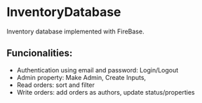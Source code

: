 # InventoryDatabase
Inventory database implemented with FireBase.

<h2>Funcionalities:</h2>
<ul>
  <li>Authentication using email and password: Login/Logout</li>
  <li>Admin property: Make Admin, Create Inputs, </li>
  <li>Read orders: sort and filter</li>
  <li>Write orders: add orders as authors, update status/properties</li>
 </ul>
